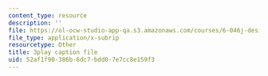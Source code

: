 ```yaml
---
content_type: resource
description: ''
file: https://ol-ocw-studio-app-qa.s3.amazonaws.com/courses/6-046j-design-and-analysis-of-algorithms-spring-2015/52af1f90386b6dc7bdd07e7cc8e159f3_cNB2lADK3_s.srt
file_type: application/x-subrip
resourcetype: Other
title: 3play caption file
uid: 52af1f90-386b-6dc7-bdd0-7e7cc8e159f3
---
```

